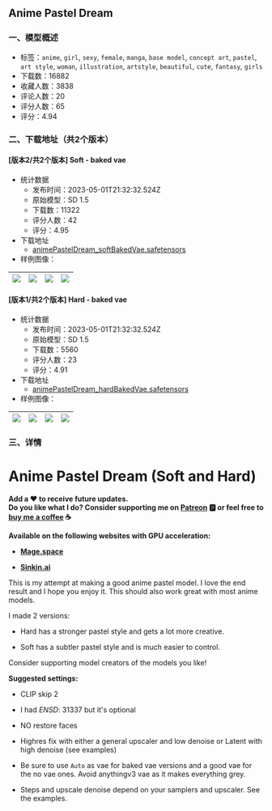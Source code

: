 ## Anime Pastel Dream
### 一、模型概述

- 标签：`anime`, `girl`, `sexy`, `female`, `manga`, `base model`, `concept art`, `pastel`, `art style`, `woman`, `illustration`, `artstyle`, `beautiful`, `cute`, `fantasy`, `girls`
- 下载数：16882
- 收藏人数：3838
- 评论人数：20
- 评分人数：65
- 评分：4.94

### 二、下载地址（共2个版本）

#### [版本2/共2个版本] Soft - baked vae

- 统计数据
  - 发布时间：2023-05-01T21:32:32.524Z
  - 原始模型：SD 1.5
  - 下载数：11322
  - 评分人数：42
  - 评分：4.95
- 下载地址
  - [animePastelDream_softBakedVae.safetensors](https://civitai.com/api/download/models/28100)
- 样例图像：

| <img src="https://image.civitai.com/xG1nkqKTMzGDvpLrqFT7WA/0472ed57-e6e4-49aa-7b2b-4f22b88b5a00/width=450/316161.jpeg" /> | <img src="https://image.civitai.com/xG1nkqKTMzGDvpLrqFT7WA/273fe69f-9bc5-4c86-7915-fd44d7601b00/width=450/316170.jpeg" /> | <img src="https://image.civitai.com/xG1nkqKTMzGDvpLrqFT7WA/b9306f9d-9a83-45ee-2c65-851faea17800/width=450/316150.jpeg" /> | <img src="https://image.civitai.com/xG1nkqKTMzGDvpLrqFT7WA/9dbbdfc0-efa0-418e-e7a6-1218f4749700/width=450/316169.jpeg" /> |
| ---- | ---- | ---- | ---- |

#### [版本1/共2个版本] Hard - baked vae

- 统计数据
  - 发布时间：2023-05-01T21:32:32.524Z
  - 原始模型：SD 1.5
  - 下载数：5560
  - 评分人数：23
  - 评分：4.91
- 下载地址
  - [animePastelDream_hardBakedVae.safetensors](https://civitai.com/api/download/models/28089)
- 样例图像：

| <img src="https://image.civitai.com/xG1nkqKTMzGDvpLrqFT7WA/07652a16-876f-4704-f573-577844495500/width=450/354136.jpeg" /> | <img src="https://image.civitai.com/xG1nkqKTMzGDvpLrqFT7WA/b0bcc02f-a72f-4a56-6815-ad71d583ae00/width=450/316023.jpeg" /> | <img src="https://image.civitai.com/xG1nkqKTMzGDvpLrqFT7WA/b65fb738-2b1a-4a2b-2313-9b2f0ccae400/width=450/316012.jpeg" /> | <img src="https://image.civitai.com/xG1nkqKTMzGDvpLrqFT7WA/b78b8d98-050f-4bce-47eb-d721d3ed7700/width=450/316024.jpeg" /> |
| ---- | ---- | ---- | ---- |


### 三、详情
<h1>Anime Pastel Dream (Soft and Hard)</h1><p><strong>Add a ❤️ to receive future updates.</strong><br /><strong>Do you like what I do? Consider supporting me on </strong><a target="_blank" rel="ugc" href="https://www.patreon.com/Lykon275"><strong>Patreon</strong></a><strong> 🅿️ or feel free to </strong><a target="_blank" rel="ugc" href="https://snipfeed.co/lykon"><strong>buy me a coffee</strong></a><strong> ☕</strong></p><p><strong>Available on the following websites with GPU acceleration:</strong></p><ul><li><p><a target="_blank" rel="ugc" href="https://www.mage.space/"><strong>Mage.space</strong></a></p></li><li><p><a target="_blank" rel="ugc" href="https://sinkin.ai/m/woErXml"><strong>Sinkin.ai</strong></a></p></li></ul><p></p><p>This is my attempt at making a good anime pastel model. I love the end result and I hope you enjoy it. This should also work great with most anime models.<br /></p><p>I made 2 versions:</p><ul><li><p>Hard has a stronger pastel style and gets a lot more creative.</p></li><li><p>Soft has a subtler pastel style and is much easier to control.</p><p></p></li></ul><p>Consider supporting model creators of the models you like!<br /></p><p><strong>Suggested settings:</strong></p><ul><li><p>CLIP skip 2</p></li><li><p>I had <em>ENSD</em>: 31337 but it's optional</p></li></ul><ul><li><p>NO restore faces</p></li><li><p>Highres fix with either a general upscaler and low denoise or Latent with high denoise (see examples)</p></li><li><p>Be sure to use <code>Auto</code> as vae for baked vae versions and a good vae for the no vae ones. Avoid anythingv3 vae as it makes everything grey.</p></li><li><p>Steps and upscale denoise depend on your samplers and upscaler. See the examples.</p></li></ul>
